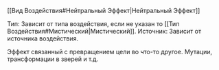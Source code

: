 [[Вид Воздействия#Нейтральный Эффект|Нейтральный Эффект]]

Тип: Зависит от типа воздействия, если не указан то [[Тип Воздействия#Мистический|Мистический]].
Источник: Зависит от источника воздействия.

Эффект связанный с превращением цели во что-то другое. Мутации, трансформации в зверей и т.д. 